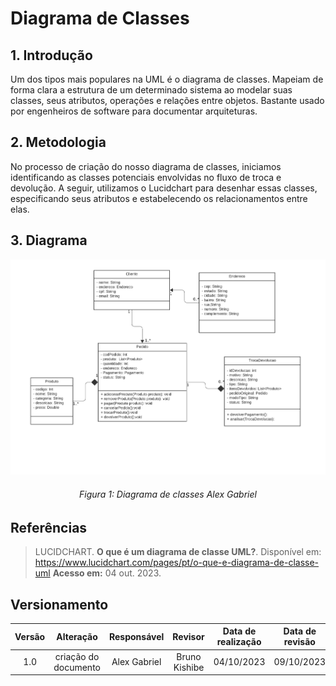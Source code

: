 # Diagrama de Classes

## 1. Introdução

Um dos tipos mais populares na UML é o diagrama de classes. Mapeiam de forma clara a estrutura de um determinado sistema ao modelar suas classes, seus atributos, operações e relações entre objetos. Bastante usado por engenheiros de software para documentar arquiteturas.

## 2. Metodologia

No processo de criação do nosso diagrama de classes, iniciamos identificando as classes potenciais envolvidas no fluxo de troca e devolução. A seguir, utilizamos o Lucidchart para desenhar essas classes, especificando seus atributos e estabelecendo os relacionamentos entre elas.

## 3. Diagrama

![Diagrama de Classes](../Assets/modelagem/Classe%20UML.png)

<h6 align = "center">Figura 1: Diagrama de classes Alex Gabriel</h6>

## Referências

> LUCIDCHART. **O que é um diagrama de classe UML?**. Disponível em: https://www.lucidchart.com/pages/pt/o-que-e-diagrama-de-classe-uml **Acesso em:** 04 out. 2023.

## Versionamento

| Versão | Alteração |  Responsável  | Revisor | Data de realização | Data de revisão |
| :------: | :---: | :-----: | :----: | :----: | :-----: |
| 1.0    | criação do documento | Alex Gabriel | Bruno Kishibe | 04/10/2023| 09/10/2023 |
